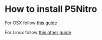 How to install P5Nitro
======================

For OSX follow [this guide](https://github.com/davidedc/P5Nitro/blob/master/Docs/How%20to%20export%20P5Nitro%20as%20an%20app%20-%20OSX.md)

For Linux follow [this other guide](https://github.com/davidedc/P5Nitro/blob/master/Docs/How%20to%20install%20and%20run%20P5Nitro%20-%20Linux.md)